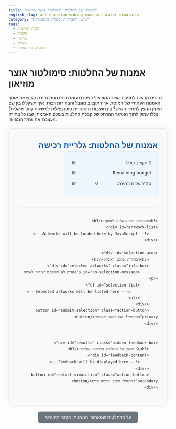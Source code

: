```yaml
---
title: "אמנות של החלטות: סימולטור אוצר מוזיאון"
english_slug: art-decision-making-museum-curator-simulator
category: "מדעי החברה / כלכלה התנהגותית"
tags:
  - קבלת החלטות
  - אומנות
  - מוזיאון
  - אוצרות
  - כלכלה התנהגותית
---
```

# אמנות של החלטות: סימולטור אוצר מוזיאון

ברוכים הבאים לתפקיד אוצר המוזיאון! בפניכם עומדת הזדמנות נדירה לגבש את אוסף האמנות העתידי של המוסד, אך התקציב מוגבל והבחירות רבות. איך תשקללו בין שם האמן הנוצץ למחיר הנגיש? בין חשיבות היסטורית פוטנציאלית למשיכת קהל ויראלית? צללו עמוק לתוך האתגר המרתק של קבלת החלטות בעולם האמנות, שבו כל בחירה מעצבת את עתיד המוזיאון.

<div id="app">
    <div class="app-header">
        <h2>אמנות של החלטות: גלריית רכישה</h2>
        <div id="budget-info" class="info-box">
            <p>💸 תקציב כולל: <span id="total-budget" class="budget-value"></span> ₪</p>
            <p>Remaining budget: <span id="remaining-budget" class="budget-value"></span> ₪</p>
            <p>סה"כ עלות בחירה: <span id="selected-cost" class="budget-value">0</span> ₪</p>
        </div>
    </div>

    <h3>מועמדות פוטנציאליות לאוסף:</h3>
    <div id="artwork-list">
        <!-- Artworks will be loaded here by JavaScript -->
    </div>

    <div id="selection-area">
        <h3>הבחירות שלכם לאוסף:</h3>
        <div id="selected-artworks" class="info-box">
            <p id="no-selection-message">עדיין לא הוספתם יצירות לאוסף.</p>
            <ul id="selection-list">
                <!-- Selected artworks will be listed here -->
            </ul>
        </div>
        <button id="submit-selection" class="action-button primary">סיימתי! הצג משוב אוצרותי</button>
    </div>


    <div id="results" class="hidden feedback-box">
        <h3>🔍 משוב על החלטות הרכישה שלכם:</h3>
        <div id="feedback-content">
            <!-- Feedback will be displayed here -->
        </div>
        <button id="restart-simulation" class="action-button secondary">התחילו סיבוב רכישה חדש</button>
    </div>
</div>

<style>
    :root {
        --primary-color: #0056b3; /* Darker blue */
        --secondary-color: #6c757d; /* Grey */
        --accent-color: #28a745; /* Green */
        --warning-color: #dc3545; /* Red */
        --background-light: #f8f9fa; /* Light grey */
        --border-color: #dee2e6; /* Light grey border */
        --selected-bg: #e9f5ff; /* Very light blue */
        --card-shadow: 0 2px 5px rgba(0, 0, 0, 0.08);
        --card-hover-shadow: 0 5px 15px rgba(0, 0, 0, 0.15);
        --transition-speed: 0.3s;
    }

    #app {
        font-family: 'Segoe UI', Tahoma, Geneva, Verdana, sans-serif;
        direction: rtl;
        text-align: right;
        max-width: 900px;
        margin: 20px auto;
        padding: 30px;
        border: 1px solid var(--border-color);
        border-radius: 12px;
        background-color: var(--background-light);
        box-shadow: 0 0 20px rgba(0, 0, 0, 0.05);
        line-height: 1.7;
    }

    .app-header {
        margin-bottom: 30px;
        padding-bottom: 20px;
        border-bottom: 1px solid var(--border-color);
        display: flex;
        justify-content: space-between;
        align-items: center;
        flex-wrap: wrap;
    }
     .app-header h2 {
         margin: 0;
         color: var(--primary-color);
         font-size: 1.8em;
     }


    h3 {
        color: #333;
        margin-top: 25px;
        margin-bottom: 15px;
        border-bottom: 2px solid var(--primary-color);
        display: inline-block;
        padding-bottom: 5px;
    }

    .info-box {
        background-color: #eef7ff; /* Lighter blue background */
        padding: 15px 20px;
        margin-bottom: 20px;
        border-radius: 8px;
        border: 1px solid #cce5ff; /* Light blue border */
        box-shadow: inset 0 1px 3px rgba(0, 0, 0, 0.05);
         min-width: 250px; /* Ensure budget box doesn't get too small */
    }
     .info-box p {
         margin: 8px 0;
         font-size: 1em;
         display: flex;
         justify-content: space-between;
         align-items: center;
     }
     .info-box p strong {
         font-weight: normal; /* Make labels less bold */
         color: #555;
     }

     .budget-value {
         font-weight: bold;
         color: var(--accent-color);
         font-family: 'Consolas', 'Courier New', monospace; /* Monospaced for numbers */
         font-size: 1.1em;
     }

     #remaining-budget {
         color: var(--accent-color);
     }
     #remaining-budget.warning {
         color: #ffc107; /* Yellow */
     }
      #remaining-budget.danger {
          color: var(--warning-color);
          animation: pulse-danger 1s infinite;
      }

      #selected-cost.danger {
          color: var(--warning-color);
          animation: pulse-danger 1s infinite;
      }

      @keyframes pulse-danger {
          0% { transform: scale(1); opacity: 1; }
          50% { transform: scale(1.02); opacity: 0.9; }
          100% { transform: scale(1); opacity: 1; }
      }


    #artwork-list {
        display: grid;
        grid-template-columns: repeat(auto-fit, minmax(280px, 1fr));
        gap: 25px;
        margin-bottom: 30px;
    }

    .artwork-item {
        border: 1px solid var(--border-color);
        border-radius: 8px;
        padding: 20px;
        background-color: #fff;
        cursor: pointer;
        transition: transform var(--transition-speed) ease-in-out, box-shadow var(--transition-speed) ease-in-out, border-color var(--transition-speed) ease-in-out;
        display: flex;
        flex-direction: column;
        justify-content: space-between;
        min-height: 240px; /* Ensure cards have similar height */
        position: relative; /* For potential future overlays/icons */
        box-shadow: var(--card-shadow);
    }

    .artwork-item:hover {
        transform: translateY(-7px);
        box-shadow: var(--card-hover-shadow);
    }

    .artwork-item.selected {
        border-color: var(--primary-color);
        box-shadow: 0 0 15px rgba(0, 86, 179, 0.4); /* More prominent shadow */
        background-color: var(--selected-bg);
        transform: translateY(-3px); /* Keep slightly raised */
    }

    .artwork-item h4 {
        margin-top: 0;
        margin-bottom: 8px;
        color: var(--primary-color);
        font-size: 1.2em;
        border-bottom: 1px dashed var(--border-color);
        padding-bottom: 5px;
    }

    .artwork-item p {
        margin: 5px 0;
        font-size: 0.95em;
        color: #555;
    }
     .artwork-item p strong {
         color: #333;
     }

    .artwork-item .price {
        font-weight: bold;
        color: var(--accent-color);
        font-size: 1.1em;
        margin-top: auto; /* Push price to bottom */
        text-align: left; /* Price on the left */
        padding-top: 10px;
        border-top: 1px solid #eee;
    }
     .artwork-item .price::before {
         content: "מחיר: ";
         font-weight: normal;
         color: #555;
         font-size: 0.9em;
     }
     .artwork-item .price span {
         font-family: 'Consolas', 'Courier New', monospace;
     }


    #selection-area {
        margin-top: 30px;
        padding-top: 20px;
        border-top: 1px solid var(--border-color);
    }

    #selected-artworks {
        margin-top: 15px;
        min-height: 80px; /* Give it some default height */
    }

    #no-selection-message {
        text-align: center;
        color: #777;
        font-style: italic;
    }

    #selection-list {
        list-style: none;
        padding: 0;
        margin: 0;
    }

    #selection-list li {
        background-color: #ffffff;
        border: 1px solid #cce5ff; /* Match info box border */
        margin-bottom: 8px;
        padding: 10px 15px;
        border-radius: 5px;
        display: flex;
        justify-content: space-between;
        align-items: center;
        font-size: 1em;
        color: #333;
        opacity: 1;
        transition: opacity var(--transition-speed) ease-in-out, transform var(--transition-speed) ease-in-out;
    }

    #selection-list li.adding {
        opacity: 0;
        transform: translateX(-20px);
    }
    #selection-list li.removing {
         opacity: 0;
         transform: translateX(20px);
    }


    #selection-list li span {
        font-weight: bold;
        color: var(--primary-color);
         font-family: 'Consolas', 'Courier New', monospace;
    }

    .action-button {
        display: block;
        width: auto;
        margin: 30px auto 10px auto;
        padding: 12px 25px;
        font-size: 1.1em;
        color: #fff;
        border: none;
        border-radius: 6px;
        cursor: pointer;
        transition: background-color var(--transition-speed) ease, transform 0.1s ease;
        box-shadow: 0 4px 8px rgba(0, 0, 0, 0.1);
    }

    .action-button.primary {
        background-color: var(--primary-color);
    }
    .action-button.primary:hover {
        background-color: #004085; /* Darker primary */
        box-shadow: 0 6px 12px rgba(0, 0, 0, 0.15);
    }

    .action-button.secondary {
        background-color: var(--secondary-color);
        margin-top: 15px;
    }
     .action-button.secondary:hover {
         background-color: #545b62; /* Darker secondary */
          box-shadow: 0 6px 12px rgba(0, 0, 0, 0.15);
     }

     .action-button:active {
         transform: scale(0.98); /* Subtle press effect */
     }


    .feedback-box {
        margin-top: 30px;
        padding: 25px;
        border-radius: 8px;
        color: #155724; /* Dark green */
        background-color: #d4edda; /* Light green */
        border: 1px solid #c3e6cb; /* Green border */
        box-shadow: 0 5px 10px rgba(0, 0, 0, 0.08);
         transition: opacity var(--transition-speed) ease, transform var(--transition-speed) ease;
         opacity: 1;
         transform: translateY(0);
    }

    .feedback-box.hidden {
        opacity: 0;
        transform: translateY(20px);
        pointer-events: none; /* Prevent interaction when hidden */
        position: absolute; /* Or use display: none; if you prefer */
        left: -9999px; /* Hide effectively */
    }


    #results h3 {
        color: #155724; /* Dark green */
         border-bottom-color: #c3e6cb; /* Lighter green border */
         padding-bottom: 8px;
    }

    #feedback-content p {
        margin-bottom: 12px;
        line-height: 1.6;
         color: #333;
    }

     #feedback-content p strong {
         color: #000;
     }

    #feedback-content .warning {
        color: var(--warning-color);
        font-weight: bold;
    }
     #feedback-content .success {
         color: var(--accent-color);
         font-weight: bold;
     }


    #show-explanation {
         display: block;
         width: auto;
         margin: 20px auto;
         padding: 10px 20px;
         font-size: 1em;
         color: #fff;
         background-color: var(--secondary-color);
         border: none;
         border-radius: 5px;
         cursor: pointer;
         transition: background-color 0.3s ease, transform 0.1s ease;
          box-shadow: 0 2px 5px rgba(0, 0, 0, 0.1);
    }
     #show-explanation:hover {
         background-color: #5a6268;
     }
     #show-explanation:active {
         transform: scale(0.98);
     }

    #explanation {
        margin-top: 30px;
        padding: 25px;
        border-top: 1px solid #ccc;
        background-color: #f1f1f1;
        border-radius: 8px;
         transition: opacity var(--transition-speed) ease, transform var(--transition-speed) ease;
         opacity: 1;
         transform: translateY(0);
    }
     #explanation.hidden {
         opacity: 0;
         transform: translateY(20px);
          pointer-events: none;
          position: absolute;
          left: -9999px;
     }


    #explanation h2, #explanation h3 {
        color: #333;
        margin-top: 15px;
        margin-bottom: 10px;
         border-bottom-color: #ccc;
    }

     #explanation p, #explanation ul {
         line-height: 1.8;
         margin-bottom: 15px;
         color: #555;
     }
     #explanation ul {
         padding-right: 25px;
     }
     #explanation li {
         margin-bottom: 8px;
     }

</style>

<button id="show-explanation">על ההחלטות שמאחורי האמנות: הסבר תיאורטי</button>

<div id="explanation" class="hidden">
    <h2>על ההחלטות שמאחורי האמנות: הסבר תיאורטי</h2>

    <p>
        רכישת יצירות אמנות לאוסף מוזיאוני היא משימה הדורשת הרבה יותר מסתם "אהבה" ליצירה. זוהי החלטה מורכבת המשלבת שיקולים אסתטיים, היסטוריים, תרבותיים, כלכליים ואפילו חברתיים. תהליך זה, כמו תהליכי קבלת החלטות רבים בחיים ובעסקים, מתרחש לרוב תחת <strong>אי-ודאות</strong> ומאופיין בצורך לבצע <strong>פשרות</strong> (Trade-offs) בין מטרות מתנגשות.
    </p>

    <h3>אי-ודאות וקבלת החלטות</h3>
    <p>
        אי-ודאות קיימת כאשר איננו יודעים בוודאות את התוצאות העתידיות של בחירותינו. בשוק האמנות, אי-ודאות זו מתבטאת בהערכות שווי עתידיות שונות, מצב שימור היכול להשתנות, ואף שינויים עתידיים בטעם הקהל או במעמד של אמן מסוים בהיסטוריה. אוצר חייב להעריך סיכונים וסיכויים אלו, לרוב בהתבסס על מידע חלקי ומומחיות.
    </p>

    <h3>מודלים של קבלת החלטות: מרציונליות להטיות</h3>
    <ul>
        <li><strong>המודל ה"רציונלי" הקלאסי:</strong> מניח שיש לנו גישה לכל המידע, אנו מעבדים אותו בצורה מושלמת, ושואפים למקסם "תועלת" אחת (למשל, ערך כספי עתידי או היסטורי). מודל זה שימושי כנקודת ייחוס, אך הוא פשטני מדי עבור מציאות מורכבת כמו רכישת אמנות.</li>
        <li><strong>כלכלה התנהגותית:</strong> תחום זה, עליו מבוסס הסימולטור שלנו במידה רבה, מזהה שאנשים אינם פועלים תמיד בצורה רציונלית לחלוטין. תהליכי החשיבה שלנו מושפעים מקיצורי דרך מנטליים (היוריסטיקות) ו<strong>הטיות קוגניטיביות</strong> שגורמות לנו לסטות מהמודל הרציונלי.</li>
    </ul>

    <h3>הטיות קוגניטיביות נפוצות בעולם האמנות (ומחוצה לו):</h3>
    <p>
        שימו לב כיצד ההטיות הבאות עשויות להשפיע על הבחירות שלכם בסימולטור:
    </p>
    <ul>
        <li><strong>הטיית העוגן (Anchoring Bias):</strong> האם המחיר המבוקש הראשוני (ה"עוגן") השפיע עליכם יותר מדי בהערכת שווי היצירה, גם אם מידע אחר הצביע על הערכה שונה?</li>
        <li><strong>הטיית האישור (Confirmation Bias):</strong> האם חיפשתם באופן לא מודע מידע שתומך ברצונכם לרכוש יצירה מסוימת (כי אהבתם אותה, או כי אתם מכירים את האמן), והתעלמתם מנתונים פחות מחמיאים (מצב שימור, רלוונטיות נמוכה לאוסף)?</li>
        <li><strong>אפקט ההילה (Halo Effect):</strong> האם המוניטין של אמן "כוכב" (כמו אברהם כהן או דניאל שפירא בדוגמאות שלנו) גרם לכם להעריך את יצירותיו כטובות יותר בכל הקריטריונים, או להעדיף אותן על פני יצירות של אמנים פחות מוכרים אך בעלות פוטנציאל אחר?</li>
         <li><strong>שנאת הפסד (Loss Aversion):</strong> האם הנטייה להימנע מהפסד נתפש (למשל, לפספס הזדמנות על יצירה "בטוחה") השפיעה על ההחלטה שלכם יותר מאשר הרצון לזכות ברווח פוטנציאלי (למשל, להמר על יצירה פחות ידועה עם פוטנציאל עתידי גבוה)?</li>
    </ul>

    <h3>קריטריונים ופשרות: הדילמה האוצרותית</h3>
    <p>
        בפועל, אוצרים חייבים לשקלל מגוון קריטריונים:
    </p>
    <ul>
        <li><strong>ערך היסטורי ותרבותי:</strong> האם היצירה משלימה חוסר חשוב באוסף? האם היא מייצגת תקופה, זרם או אמן מרכזי?</li>
        <li><strong>פוטנציאל משיכת קהל:</strong> האם היצירה "מדברת" לקהל הרחב? האם היא ויראלית? אינטראקטיבית? מרשימה ויזואלית?</li>
        <li><strong>פוטנציאל השבחה עתידית:</strong> האם צפוי ששווי היצירה יעלה עם הזמן? האם זו "קנייה טובה" גם בהיבט הכלכלי ארוך הטווח? (קשור גם לאי-ודאות).</li>
        <li><strong>רלוונטיות לאוסף הקיים:</strong> כיצד היצירה החדשה משתלבת בנרטיב האוסף הקיים? האם היא מרחיבה אותו בצורה משמעותית?</li>
        <li><strong>עלות ותחזוקה:</strong> מעבר למחיר הרכישה, יש לשקול עלויות שימור, אחסון, ביטוח ואף עלויות תפעול (ביצירות דיגיטליות/אינטראקטיביות).</li>
    </ul>
    <p>
        המגבלה התקציבית מכריחה לבצע פשרות: רכישת יצירה יקרה אחת בעלת חשיבות רבה עשויה לבוא על חשבון רכישת מספר יצירות זולות יותר המגוונות את האוסף. בחירה ביצירה בעלת פוטנציאל קהל גבוה אך חשיבות היסטורית פחותה היא פשרה אחרת. המשוב בסימולטור נועד לעזור לכם לזהות אילו פשרות ביצעתם וכיצד הן משתלבות עם יעדים אוצרותיים שונים.
    </p>

    <h3>שקיפות ואחריות: קבלת החלטות במוסדות ציבוריים</h3>
    <p>
        במוזיאונים ציבוריים, קבלת החלטות רכישה היא תהליך בעל אחריות ציבורית. חשוב שהקריטריונים יהיו ברורים ושקופים ככל האפשר, שתהליך הבחירה יכלול מגוון מומחים (ועדות רכישה), ושייעשה תיעוד מפורט של השיקולים. שקיפות זו מסייעת להבטיח שהאוסף נבנה בצורה מושכלת ואחראית, למען הציבור ולמען הדורות הבאים. הסימולטור מאפשר לכם להתנסות באופן אישי במורכבות זו.
    </p>
</div>

<script>
    document.addEventListener('DOMContentLoaded', () => {
        const totalBudget = 1000000; // 1,000,000 ₪
        let remainingBudget = totalBudget;
        let selectedArtworks = [];

        // DOM Elements
        const budgetInfoDiv = document.getElementById('budget-info');
        const totalBudgetSpan = document.getElementById('total-budget');
        const remainingBudgetSpan = document.getElementById('remaining-budget');
        const selectedCostSpan = document.getElementById('selected-cost');
        const artworkListDiv = document.getElementById('artwork-list');
        const selectedArtworksDiv = document.getElementById('selected-artworks');
        const noSelectionMessage = document.getElementById('no-selection-message');
        const selectionListUl = document.getElementById('selection-list');
        const submitButton = document.getElementById('submit-selection');
        const resultsDiv = document.getElementById('results');
        const feedbackContentDiv = document.getElementById('feedback-content');
        const restartButton = document.getElementById('restart-simulation');
        const showExplanationButton = document.getElementById('show-explanation');
        const explanationDiv = document.getElementById('explanation');

        // Initial Budget Display
        totalBudgetSpan.textContent = totalBudget.toLocaleString();
        remainingBudgetSpan.textContent = remainingBudget.toLocaleString();

        // Artwork Data (7 pieces) - Enhanced Descriptions
        const artworks = [
            {
                id: 1,
                title: "קומפוזיציה אבסטרקטית בכחול ואדום",
                artist: "לאה לוי",
                price: 150000,
                era: "מודרני (שנות ה-60)",
                subject: "אבסטרקט גיאומטרי",
                condition: "מצב טוב מאוד",
                history: "יצירה מרכזית מתערוכת היחיד המפורסמת של האמנית ב-1968. נרכש ישירות מאספן פרטי ידוע.",
                futureValueEst: { min: 180000, max: 250000, probability: "בינונית-גבוהה" },
                relevanceToCollection: "חיזוק משמעותי לאוסף הישראלי המודרני המוקדם, מילוי חוסר נקודתי בעבודותיה המוקדמות של לוי.",
                audienceAppeal: "בינוני (אמנות מופשטת דורשת עין מיומנת, אך הקומפוזיציה נעימה)",
                historicalSignificance: "גבוה (יצירה איקונית מאמנית מוכרת ומשפיעה בתקופתה)",
                internalScores: { historical: 5, audience: 3, futureValue: 4, relevance: 5 } // Scores 1-5
            },
            {
                id: 2,
                title: "דיוקן אישה בשדה פרגים",
                artist: "אברהם כהן",
                price: 280000,
                era: "אמנות ישראלית ראשית (שנות ה-20)",
                subject: "דיוקן/נוף ארץ ישראלי",
                condition: "זקוקה לשימור קל של המסגרת, הבד במצב טוב.",
                history: "אחת היצירות הידועות והאהובות ביותר של כהן מתקופת שהותו הראשונה בארץ. הייתה באוסף משפחתי דורות רבים.",
                futureValueEst: { min: 320000, max: 450000, probability: "גבוהה מאוד" },
                relevanceToCollection: "אבן יסוד חסרה באוסף האמנות הארץ-ישראלית המוקדמת, מייצגת תקופה וסגנון קריטיים.",
                audienceAppeal: "גבוה מאוד (סגנון קלאסי, נגיש רגשית, נושא מקומי פופולרי)",
                historicalSignificance: "גבוה מאוד (אמן מרכזי בתולדות האמנות הישראלית, יצירה מפורסמת)",
                internalScores: { historical: 5, audience: 5, futureValue: 5, relevance: 5 }
            },
            {
                id: 3,
                title: "נוף עירוני: לילה בעיר העתיקה",
                artist: "שרה בלום",
                price: 90000,
                era: "פוסט-מודרני (שנות ה-90)",
                subject: "אורבני/אקספרסיבי",
                condition: "מצב מצוין, צבעים עזים.",
                history: "נרכש ישירות מסטודיו האמנית. הוצג בתערוכה קבוצתית בגלריה מקומית.",
                futureValueEst: { min: 80000, max: 120000, probability: "בינונית" },
                relevanceToCollection: "הוספת ייצוג לזרם פחות מיוצג באוסף - הציור האקספרסיבי של שנות ה-90.",
                audienceAppeal: "בינוני-גבוה (נושא מוכר, סגנון דינמי)",
                historicalSignificance: "בינוני (אמנית מוכרת בקהילה המקומית, פחות בעלת שם לאומי רחב)",
                 internalScores: { historical: 3, audience: 4, futureValue: 2, relevance: 3 }
            },
            {
                id: 4,
                title: "צמיחה אורגנית #2: פסל חוץ",
                artist: "דניאל שפירא",
                price: 450000,
                era: "פיסול עכשווי (שנות ה-2000)",
                subject: "פיסול מופשט/סביבתי",
                condition: "מצב מצוין, עשוי מחומרים עמידים לחוץ.",
                history: "הוצג בהצלחה בפארק פסלים יוקרתי. דורש שטח תצוגה חיצוני מתאים ותשתית יציבה.",
                futureValueEst: { min: 480000, max: 600000, probability: "גבוהה" },
                relevanceToCollection: "הרחבה משמעותית של מדיום הפיסול באוסף, הוספת יצירת חוץ מרשימה.",
                audienceAppeal: "גבוה מאוד (מרשים בקנה מידה גדול, מושך תשומת לב)",
                historicalSignificance: "גבוה (אמן בעל מוניטין בינלאומי בתחום הפיסול הסביבתי)",
                 internalScores: { historical: 4, audience: 5, futureValue: 4, relevance: 3 }
            },
            {
                id: 5,
                title: "רגעים קטנים: סדרת צילומים מחיי יום יום",
                artist: "רות קליין",
                price: 60000, // For the series of 10 prints
                era: "צילום דוקומנטרי חברתי (שנות ה-70)",
                subject: "חברה/תיעוד",
                condition: "ההדפסים במצב טוב, אך המסגרות ישנות וזקוקות להחלפה מקצועית.",
                history: "סדרה קלאסית בז'אנר הצילום הדוקומנטרי בישראל. תיעוד רגיש של חיי היומיום בעיירת פיתוח.",
                futureValueEst: { min: 70000, max: 100000, probability: "גבוהה" },
                relevanceToCollection: "הוספת מדיום צילום חשוב, תיעוד היסטורי-חברתי בעל ערך.",
                audienceAppeal: "גבוה (נגיש, מעורר הזדהות, סיפורי)",
                historicalSignificance: "גבוה מאוד (קלאסיקה בז'אנר, תיעוד חברתי חשוב)",
                 internalScores: { historical: 5, audience: 5, futureValue: 4, relevance: 5 }
            },
             {
                id: 6,
                title: "מציאות רבודה: התערבות דיגיטלית #3",
                artist: "עידן גולן",
                price: 70000,
                era: "אמנות דיגיטלית/וידאו/אינטראקטיב (שנות ה-2010)",
                subject: "אינטראקטיבי/טכנולוגי",
                condition: "דורשת תחזוקה טכנולוגית שוטפת ועדכוני תוכנה. רישיונות שימוש סופיים.",
                history: "עבודה מוכרת שהוצגה בהצלחה בביאנלה הבינלאומית לאמנות דיגיטלית. מבוססת על תוכנה וטכנולוגיה שצפויות להשתנות.",
                futureValueEst: { min: 50000, max: 90000, probability: "לא וודאית (תלויה בהתפתחות טכנולוגית)" },
                relevanceToCollection: "כניסה הכרחית לעולם האמנות הדיגיטלית והמדיה החדשה - תחום חסר לחלוטין באוסף הקיים.",
                audienceAppeal: "גבוה מאוד (חוויתי, אינטראקטיבי, מדבר במיוחד לקהל צעיר וטכנולוגי)",
                historicalSignificance: "בינוני-גבוה (אמן עולה בתחום, יצירה נחשבת בתקופתה)",
                 internalScores: { historical: 3, audience: 5, futureValue: 3, relevance: 4 }
            },
            {
                id: 7,
                title: "נוף פנורמי מהכרמל עם דמויות",
                artist: "אלמוני (מיוחס ל...?)",
                price: 30000,
                era: "סוף המאה ה-19 / ראשית המאה ה-20",
                subject: "נוף היסטורי/ז'אנר",
                condition: "מצב פיזי בינוני, זקוק לשיקום וניקוי משמעותיים. נזקי לחות ובלאי.",
                history: "נמצא בשוק הפשפשים עם מסגרת מקורית. קיים פוטנציאל לזיהוי אמן משמעותי מתקופת היישוב הישן/תחילת העלייה הראשונה לאחר מחקר ושיקום.",
                futureValueEst: { min: 20000, max: 150000, probability: "נמוכה מאוד (תלויה באופן מוחלט בזיהוי האמן ושיקום)" },
                relevanceToCollection: "פוטנציאל להשלמת חוסר משמעותי באוסף ההיסטורי המוקדם מאוד, אך כרוך בסיכון ומחקר.",
                audienceAppeal: "בינוני (ציור נוף קלאסי, עשוי לעניין חובבי היסטוריה מקומית)",
                historicalSignificance: "נמוך (כל עוד האמן אלמוני); פוטנציאל גבוה אם יזוהה אמן משמעותי.",
                 internalScores: { historical: 2, audience: 3, futureValue: 1, relevance: 2 }
            }
        ];

        function renderArtworks() {
            artworkListDiv.innerHTML = '';
            artworks.forEach(artwork => {
                const isSelected = selectedArtworks.some(item => item.id === artwork.id);
                const artworkElement = document.createElement('div');
                artworkElement.classList.add('artwork-item');
                 if (isSelected) {
                    artworkElement.classList.add('selected');
                }
                artworkElement.setAttribute('data-id', artwork.id);
                artworkElement.innerHTML = `
                    <h4>${artwork.title} מאת ${artwork.artist}</h4>
                    <p><strong>תקופה:</strong> ${artwork.era}</p>
                    <p><strong>נושא:</strong> ${artwork.subject}</p>
                    <p><strong>מצב:</strong> ${artwork.condition}</p>
                    <p><strong>היסטוריה:</strong> ${artwork.history}</p>
                    <p><strong>פוטנציאל משיכת קהל:</strong> ${artwork.audienceAppeal}</p>
                    <p><strong>רלוונטיות לאוסף:</strong> ${artwork.relevanceToCollection}</p>
                    <p><strong>שווי עתידי מוערך:</strong> ${artwork.futureValueEst.min.toLocaleString()} - ${artwork.futureValueEst.max.toLocaleString()} ₪ (סבירות: ${artwork.futureValueEst.probability})</p>
                    <p class="price"><span>${artwork.price.toLocaleString()}</span> ₪</p>
                `;
                artworkElement.addEventListener('click', () => toggleArtworkSelection(artwork));
                artworkListDiv.appendChild(artworkElement);
            });
        }

        function updateBudgetDisplay() {
            const selectedCost = selectedArtworks.reduce((sum, artwork) => sum + artwork.price, 0);
            remainingBudget = totalBudget - selectedCost;

            selectedCostSpan.textContent = selectedCost.toLocaleString();
            remainingBudgetSpan.textContent = remainingBudget.toLocaleString();

            // Visual feedback for budget
            remainingBudgetSpan.classList.remove('warning', 'danger');
            selectedCostSpan.classList.remove('danger');

            if (remainingBudget < 0) {
                remainingBudgetSpan.classList.add('danger');
                 selectedCostSpan.classList.add('danger');
            } else if (remainingBudget < totalBudget * 0.1 && remainingBudget > 0) { // Less than 10% left
                 remainingBudgetSpan.classList.add('warning');
            }


            // Update selected items list
            selectionListUl.innerHTML = '';
            if (selectedArtworks.length === 0) {
                noSelectionMessage.style.display = 'block';
            } else {
                noSelectionMessage.style.display = 'none';
                selectedArtworks.forEach(artwork => {
                    const listItem = document.createElement('li');
                    // Use dataset for animation trigger
                    listItem.dataset.id = artwork.id;
                    listItem.innerHTML = `
                        ${artwork.title} <span>${artwork.price.toLocaleString()} ₪</span>
                    `;
                     // Trigger adding animation
                    requestAnimationFrame(() => {
                         requestAnimationFrame(() => {
                            // This double rAF trick helps ensure the transition runs
                            // if the item was just added to the DOM.
                            listItem.classList.remove('adding');
                        });
                    });

                    selectionListUl.appendChild(listItem);
                });
            }
        }

        function toggleArtworkSelection(artwork) {
            const isSelected = selectedArtworks.some(item => item.id === artwork.id);
            const artworkElement = document.querySelector(`.artwork-item[data-id='${artwork.id}']`);

            if (isSelected) {
                // Deselect
                selectedArtworks = selectedArtworks.filter(item => item.id !== artwork.id);
                artworkElement.classList.remove('selected');
                 // Find the corresponding list item and trigger removing animation
                const listItemToRemove = selectionListUl.querySelector(`li[data-id='${artwork.id}']`);
                if (listItemToRemove) {
                    listItemToRemove.classList.add('removing');
                    // Remove after animation
                    listItemToRemove.addEventListener('transitionend', () => {
                        listItemToRemove.remove();
                        updateBudgetDisplay(); // Update display *after* item is removed from list
                    }, { once: true }); // Ensure listener is removed after it fires
                } else {
                     updateBudgetDisplay(); // Fallback if list item not found
                }


            } else {
                // Select
                 selectedArtworks.push(artwork);
                 artworkElement.classList.add('selected');
                 // Add to selected list with adding animation
                 const listItem = document.createElement('li');
                 listItem.dataset.id = artwork.id;
                 listItem.innerHTML = `${artwork.title} <span>${artwork.price.toLocaleString()} ₪</span>`;
                 listItem.classList.add('adding'); // Start with adding class for animation
                 selectionListUl.appendChild(listItem);

                 updateBudgetDisplay(); // Update display immediately upon selection
            }
        }

        function submitSelection() {
            // Hide current content, show results
            document.getElementById('selection-area').classList.add('hidden'); // Hide list/selection area
            resultsDiv.classList.remove('hidden');

            feedbackContentDiv.innerHTML = '';

            const selectedCost = selectedArtworks.reduce((sum, artwork) => sum + artwork.price, 0);
            const budgetStatusClass = selectedCost > totalBudget ? 'warning' : 'success';

            feedbackContentDiv.innerHTML += `<h4>סיכום הרכישה:</h4>`;
            if (selectedArtworks.length === 0) {
                feedbackContentDiv.innerHTML += `<p> לא נבחרו יצירות לרכישה הפעם. אולי בחרוף הבא?</p>`;
            } else {
                 feedbackContentDiv.innerHTML += `<p>בחרתם <strong>${selectedArtworks.length}</strong> יצירות בעלות כוללת של <strong>${selectedCost.toLocaleString()} ₪</strong>.</p>`;
                 feedbackContentDiv.innerHTML += `<p class="${budgetStatusClass}"><strong>סטטוס תקציבי:</strong> ${selectedCost > totalBudget ? `<strong>חריגה מהתקציב!</strong> חרגתם ב- ${(selectedCost - totalBudget).toLocaleString()} ₪.` : `<strong>במסגרת התקציב.</strong> נותרה יתרה של ${remainingBudget.toLocaleString()} ₪.`}</p>`;


                feedbackContentDiv.innerHTML += `<h4>איזון אוצרותי: כיצד הבחירות שלכם משפיעות על האוסף?</h4>`;

                // Calculate scores based on selected items
                const totalHistoricalScore = selectedArtworks.reduce((sum, artwork) => sum + artwork.internalScores.historical, 0);
                const totalAudienceScore = selectedArtworks.reduce((sum, artwork) => sum + artwork.internalScores.audience, 0);
                const totalFutureValueScore = selectedArtworks.reduce((sum, artwork) => sum + artwork.internalScores.futureValue, 0);
                 const totalRelevanceScore = selectedArtworks.reduce((sum, artwork) => sum + artwork.internalScores.relevance, 0);

                 // Calculate potential maximum scores (if user bought everything)
                 const maxHistorical = artworks.reduce((sum, artwork) => sum + artwork.internalScores.historical, 0);
                 const maxAudience = artworks.reduce((sum, artwork) => sum + artwork.internalScores.audience, 0);
                 const maxFutureValue = artworks.reduce((sum, artwork) => sum + artwork.internalScores.futureValue, 0);
                 const maxRelevance = artworks.reduce((sum, artwork) => sum + artwork.internalScores.relevance, 0);

                 const formatScoreFeedback = (score, maxScore, goalName, highValueArtworks) => {
                     let feedback = `<p><strong>${goalName}:</strong> ציון ${score}/${maxScore}.`;
                     if (highValueArtworks.length > 0) {
                         const artworkTitles = highValueArtworks.map(a => `"${a.title}"`).join(', ');
                         feedback += ` היצירה${highValueArtworks.length > 1 ? 'ות' : ''} ${artworkTitles} תורמ${highValueArtworks.length > 1 ? 'ות' : 'ת'} במיוחד להיבט זה.`;
                     } else {
                         feedback += ` אף יצירה עם ציון גבוה במיוחד בקריטריון זה לא נבחרה הפעם.`;
                     }
                     feedback += '</p>';
                     return feedback;
                 };


                 feedbackContentDiv.innerHTML += formatScoreFeedback(totalHistoricalScore, maxHistorical, 'חיזוק היסטורי/תרבותי של האוסף', selectedArtworks.filter(a => a.internalScores.historical >= 4));
                 feedbackContentDiv.innerHTML += formatScoreFeedback(totalAudienceScore, maxAudience, 'פוטנציאל משיכת קהל והשפעה חברתית', selectedArtworks.filter(a => a.internalScores.audience >= 4));
                 feedbackContentDiv.innerHTML += formatScoreFeedback(totalFutureValueScore, maxFutureValue, 'פוטנציאל השבחה וערך עתידי', selectedArtworks.filter(a => a.internalScores.futureValue >= 4));
                 feedbackContentDiv.innerHTML += formatScoreFeedback(totalRelevanceScore, maxRelevance, 'התאמה ורלוונטיות לאוסף הקיים', selectedArtworks.filter(a => a.internalScores.relevance >= 4));


                 feedbackContentDiv.innerHTML += `<h4>מחשבות לסיום: פשרות והטיות אוצרותיות</h4>`;
                 feedbackContentDiv.innerHTML += `<p>האתגר האוצרותי הוא לאזן בין מטרות שונות תחת מגבלות תקציב. האם העדפתם "קניות בטוחות" של אמנים מוכרים (פוטנציאל היסטורי וקהל גבוה, אך יקרות), או נטלתם סיכונים על יצירות פחות ודאיות אך עם פוטנציאל מפתיע (כמו היצירה האלמונית או הדיגיטלית)? האם שיקולי המחיר או שם האמן השפיעו עליכם באופן בלתי מודע? כל בחירה משקפת סדרי עדיפויות שונים ומעצבת את אופי האוסף.</p>`;
            }

             // Scroll to results
             resultsDiv.scrollIntoView({ behavior: 'smooth' });
             submitButton.style.display = 'none'; // Use style to completely hide element and remove from flow
        }

        function restartSimulation() {
            selectedArtworks = [];
            remainingBudget = totalBudget;
            updateBudgetDisplay();
            renderArtworks(); // Re-render to remove 'selected' class and reset event listeners
            resultsDiv.classList.add('hidden');
            document.getElementById('selection-area').classList.remove('hidden'); // Show selection area
            feedbackContentDiv.innerHTML = '';
            submitButton.style.display = 'block'; // Show submit button
             // Scroll back to the top of the app
             document.getElementById('app').scrollIntoView({ behavior: 'smooth' });

        }

        // Toggle Explanation
        showExplanationButton.addEventListener('click', () => {
            const isHidden = explanationDiv.classList.contains('hidden');
            if (isHidden) {
                explanationDiv.classList.remove('hidden');
                showExplanationButton.textContent = 'הסתר הסבר תיאורטי';
                 // Scroll to explanation
                explanationDiv.scrollIntoView({ behavior: 'smooth' });

            } else {
                explanationDiv.classList.add('hidden');
                showExplanationButton.textContent = 'על ההחלטות שמאחורי האמנות: הסבר תיאורטי';
                 // Optional: scroll back up after hiding? Maybe not necessary.
            }
        });


        // Initial Render
        renderArtworks();
        updateBudgetDisplay();

        // Event Listeners
        submitButton.addEventListener('click', submitSelection);
        restartButton.addEventListener('click', restartSimulation);

    });
</script>
```